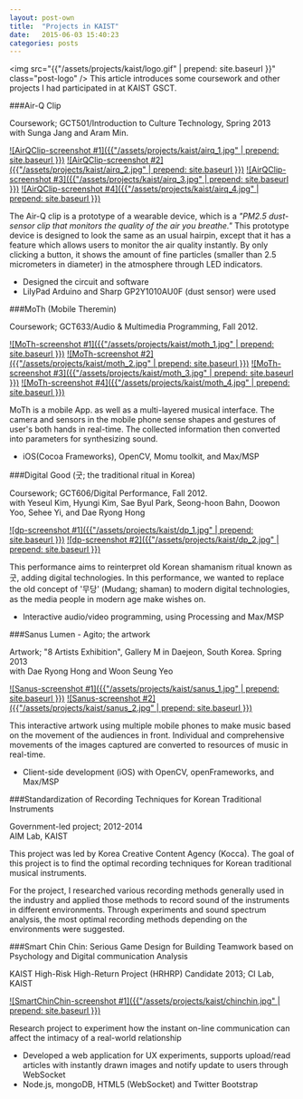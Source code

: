 ```yaml
---
layout: post-own
title:  "Projects in KAIST"
date:   2015-06-03 15:40:23
categories: posts
---
```


<img src="{{"/assets/projects/kaist/logo.gif" | prepend: site.baseurl }}" class="post-logo" />
This article introduces some coursework and other projects I had participated in at KAIST GSCT.

<div style="clear:both"></div>

<!-- more -->

<div class="post-content-blk" markdown='1'>
###Air-Q Clip
<p class="post-annotation">Coursework; GCT501/Introduction to Culture Technology, Spring 2013 <br />with Sunga Jang and Aram Min.</p>

<div class="post-image-lightbox" markdown="1">
<a href="{{ "/assets/projects/kaist/airq_1.jpg" | prepend: site.baseurl }} " data-lightbox="airq">![AirQClip-screenshot #1]({{"/assets/projects/kaist/airq_1.jpg" | prepend: site.baseurl }})</a>
<a href="{{ "/assets/projects/kaist/airq_2.jpg" | prepend: site.baseurl }} " data-lightbox="airq">![AirQClip-screenshot #2]({{"/assets/projects/kaist/airq_2.jpg" | prepend: site.baseurl }})</a>
<a href="{{ "/assets/projects/kaist/airq_3.jpg" | prepend: site.baseurl }} " data-lightbox="airq">![AirQClip-screenshot #3]({{"/assets/projects/kaist/airq_3.jpg" | prepend: site.baseurl }})</a>
<a href="{{ "/assets/projects/kaist/airq_4.jpg" | prepend: site.baseurl }} " data-lightbox="airq">![AirQClip-screenshot #4]({{"/assets/projects/kaist/airq_4.jpg" | prepend: site.baseurl }})</a>
</div>

The Air-Q clip is a prototype of a wearable device, which is a *"PM2.5 dust-sensor clip that monitors the quality of the air you breathe."* This prototype device is designed to look the same as an usual hairpin, except that it has a feature which allows users to monitor the air quality instantly. By only clicking a button, it shows the amount of fine particles (smaller than 2.5 micrometers in diameter) in the atmosphere through LED indicators.

- Designed the circuit and software
- LilyPad Arduino and Sharp GP2Y1010AU0F (dust sensor) were used
</div>

<div class="post-content-blk" markdown='1'>
###MoTh (Mobile Theremin)
<p class="post-annotation">Coursework; GCT633/Audio &amp; Multimedia Programming, Fall 2012.</p>

<div class="post-image-lightbox" markdown="1">
<a href="{{ "/assets/projects/kaist/moth_1.jpg" | prepend: site.baseurl }} " data-lightbox="moth">![MoTh-screenshot #1]({{"/assets/projects/kaist/moth_1.jpg" | prepend: site.baseurl }})</a>
<a href="{{ "/assets/projects/kaist/moth_2.jpg" | prepend: site.baseurl }} " data-lightbox="moth">![MoTh-screenshot #2]({{"/assets/projects/kaist/moth_2.jpg" | prepend: site.baseurl }})</a>
<a href="{{ "/assets/projects/kaist/moth_3.jpg" | prepend: site.baseurl }} " data-lightbox="moth">![MoTh-screenshot #3]({{"/assets/projects/kaist/moth_3.jpg" | prepend: site.baseurl }})</a>
<a href="{{ "/assets/projects/kaist/moth_4.jpg" | prepend: site.baseurl }} " data-lightbox="moth">![MoTh-screenshot #4]({{"/assets/projects/kaist/moth_4.jpg" | prepend: site.baseurl }})</a>
</div>

MoTh is a mobile App. as well as a multi-layered musical interface. 
The camera and sensors in the mobile phone sense shapes and gestures of user's both hands in real-time. The collected information then converted into parameters for synthesizing sound.

- iOS(Cocoa Frameworks), OpenCV, Momu toolkit, and Max/MSP
</div>

<div class="post-content-blk" markdown='1'>
###Digital Good (굿; the traditional ritual in Korea)
<p class="post-annotation">Coursework; GCT606/Digital Performance, Fall 2012. <br />
with Yeseul Kim, Hyungi Kim, Sae Byul Park, Seong-hoon Bahn, Doowon Yoo, Sehee Yi, and Dae Ryong Hong </p>

<div class="post-image-lightbox" markdown="1">
<a href="{{ "/assets/projects/kaist/dp_1.jpg" | prepend: site.baseurl }} " data-lightbox="dp">![dp-screenshot #1]({{"/assets/projects/kaist/dp_1.jpg" | prepend: site.baseurl }})</a>
<a href="{{ "/assets/projects/kaist/dp_2.jpg" | prepend: site.baseurl }} " data-lightbox="dp">![dp-screenshot #2]({{"/assets/projects/kaist/dp_2.jpg" | prepend: site.baseurl }})</a>

This performance aims to reinterpret old Korean shamanism ritual known as 굿, adding digital technologies. In this performance, we wanted to replace the old concept of '무당' (Mudang; shaman) to modern digital technologies, as the media people in modern age make wishes on. 

- Interactive audio/video programming, using Processing and Max/MSP
</div>

<div class="post-content-blk" markdown='1'>
###Sanus Lumen - Agito; the artwork
<p class="post-annotation">Artwork; "8 Artists Exhibition", Gallery M in Daejeon, South Korea. Spring 2013<br />
with Dae Ryong Hong and Woon Seung Yeo
</p>

<div class="post-image-lightbox" markdown="1">
<a href="{{ "/assets/projects/kaist/sanus_1.jpg" | prepend: site.baseurl }} " data-lightbox="sanus">![Sanus-screenshot #1]({{"/assets/projects/kaist/sanus_1.jpg" | prepend: site.baseurl }})</a>
<a href="{{ "/assets/projects/kaist/sanus_2.jpg" | prepend: site.baseurl }} " data-lightbox="sanus">![Sanus-screenshot #2]({{"/assets/projects/kaist/sanus_2.jpg" | prepend: site.baseurl }})</a>
</div>

This interactive artwork using multiple mobile phones to make music based on the movement of the audiences in front. Individual and comprehensive movements of the images captured are converted to resources of music in real-time.

- Client-side development (iOS) with OpenCV, openFrameworks, and Max/MSP
</div>

<div class="post-content-blk" markdown='1'>
###Standardization of Recording Techniques for Korean Traditional Instruments
<p class="post-annotation">Government-led project; 2012-2014<br />AIM Lab, KAIST</p>

This project was led by Korea Creative Content Agency (Kocca). The goal of this project is to find the optimal recording techniques for Korean traditional musical instruments.

For the project, I researched various recording methods generally used in the industry and applied those methods to record sound of the instruments in different environments. Through experiments and sound spectrum analysis, the most optimal recording methods depending on the environments were suggested.
</div>

<div class="post-content-blk" markdown='1'>
###Smart Chin Chin: Serious Game Design for Building Teamwork based on Psychology and Digital communication Analysis
<p class="post-annotation">KAIST High-Risk High-Return Project (HRHRP) Candidate 2013; CI Lab, KAIST</p>

<div class="post-image-lightbox" markdown="1"><a href="{{ "/assets/projects/kaist/chinchin.jpg" | prepend: site.baseurl }} " data-lightbox="chinchin">![SmartChinChin-screenshot #1]({{"/assets/projects/kaist/chinchin.jpg" | prepend: site.baseurl }})</a>
</div>

Research project to experiment how the instant on-line communication can affect the intimacy of a real-world relationship

- Developed a web application for UX experiments, supports upload/read articles with instantly drawn images and notify update to users through WebSocket
- Node.js, mongoDB, HTML5 (WebSocket) and Twitter Bootstrap

</div>

